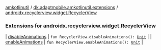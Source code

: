 [amkotlinutil](../../index.md) / [dk.adaptmobile.amkotlinutil.extensions](../index.md) / [androidx.recyclerview.widget.RecyclerView](./index.md)

### Extensions for androidx.recyclerview.widget.RecyclerView

| [disableAnimations](disable-animations.md) | `fun RecyclerView.disableAnimations(): `[`Unit`](https://kotlinlang.org/api/latest/jvm/stdlib/kotlin/-unit/index.html) |
| [enableAnimations](enable-animations.md) | `fun RecyclerView.enableAnimations(): `[`Unit`](https://kotlinlang.org/api/latest/jvm/stdlib/kotlin/-unit/index.html) |

